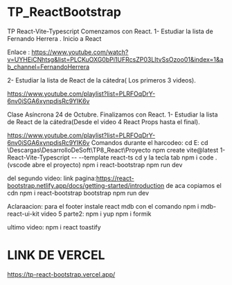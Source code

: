 # TP_ReactBootstrap
TP React-Vite-Typescript
Comenzamos con React.
1- Estudiar la lista de Fernando Herrera . Inicio a React

Enlace : https://www.youtube.com/watch?v=UYHEiCNhtsg&list=PLCKuOXG0bPi1UFRcsZP03LItvSsOzoo01&index=1&ab_channel=FernandoHerrera

2- Estudiar la lista de React de  la cátedra( Los primeros 3 videos).

https://www.youtube.com/playlist?list=PLRFOqDrY-6nv0iSGA6xynpdisRc9YIK6v

Clase Asíncrona 24 de Octubre.
Finalizamos con React.
1- Estudiar la lista de React de  la cátedra(Desde el video 4 React Props hasta el final).

https://www.youtube.com/playlist?list=PLRFOqDrY-6nv0iSGA6xynpdisRc9YIK6v
Comandos durante el harcodeo:
cd E:
cd \Descargas\DesarrolloDeSoft\TP8_React\Proyecto
npm create vite@latest 1-React-Vite-Typescript -- --template react-ts
cd y la tecla tab
npm i
code .(vscode abre el proyecto)
npm i react-bootstrap
npm run dev

del segundo video:
link pagina:https://react-bootstrap.netlify.app/docs/getting-started/introduction de aca copiamos el cdn
npm i react-bootstrap bootstrap
npm run dev

Aclaraacion: para el footer instale react mdb con el comando npm i mdb-react-ui-kit
video 5 parte2:
npm i yup
npm i formik

ultimo video:
npm i react toastify

# LINK DE VERCEL
https://tp-react-bootstrap.vercel.app/
